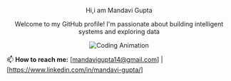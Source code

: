 
<!-- Animated Name -->
<p align="center">
 Hi,i am Mandavi Gupta
</p>

<!-- Bio -->
<p align="center">
  Welcome to my GitHub profile! I'm passionate about building intelligent systems and exploring data
</p>

<!-- Animated Banner -->
<p align="center">
  <img src="https://media3.giphy.com/media/v1.Y2lkPTc5MGI3NjExOTY1cjY0cmlhaGs0czJtZDNzZ2k1czZvdHd3ODJqZm55aWR1NmM4cyZlcD12MV9pbnRlcm5hbF9naWZfYnlfaWQmY3Q9Zw/2IudUHdI075HL02Pkk/giphy.gif" alt="Coding Animation" />
</p>



📫 **How to reach me:** [mandavigupta14@gmail.com] | [https://www.linkedin.com/in/mandavi-gupta/]
